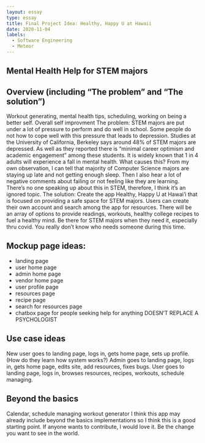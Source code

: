 ```yaml
---
layout: essay
type: essay
title: Final Project Idea: Healthy, Happy U at Hawaii
date: 2020-11-04
labels:
  - Software Engineering
  - Meteor
---
```


## Mental Health Help for STEM  majors
## Overview (including “The problem” and “The solution”)
Workout generating, mental health tips, scheduling, working on being a better self. Overall self improvment
The problem: STEM majors are put under a lot of pressure to perform and do well in school. Some people do not how to cope well with this pressure that leads to depression. Studies at the University of California, Berkeley says around 48% of STEM majors are depressed. As well as they reported there is “minimal career optimism and academic engagement” among these students. It is widely known that 1 in 4 adults will experience a fall in mental health. What causes this? From my own observation, I can tell that majority of Computer Science majors are staying up late and not getting enough sleep. Then I also hear a lot of negative comments about failing or not feeling like they are learning. 
There’s no one speaking up about this in STEM, therefore, I think it’s an ignored topic.
The solution: Create the app Healthy, Happy U at Hawai’i that is focused on providing a safe space for STEM majors. Users can create their own account and search among the app for resources. There will be an array of options to provide readings, workouts, healthy college recipes to fuel a healthy mind. Be there for STEM majors when they need it, especially thru covid. You really don’t know who needs someone during this time.

## Mockup page ideas: 
- landing page
- user home page
- admin home page
- vendor home page
- user profile page
- resources page
- recipe page
- search for resources page
- chatbox page for people seeking help for anything
DOESN’T REPLACE A PSYCHOLOGIST 

## Use case ideas
New user goes to landing page, logs in, gets home page, sets up profile. (How do they learn how system works?)
Admin goes to landing page, logs in, gets home page, edits site, add resources, fixes bugs.
User goes to landing page, logs in, browses resources, recipes, workouts, schedule managing.

## Beyond the basics
Calendar, schedule managing
workout generator 
I think this app may already include beyond the basics implementations so I think this is a good starting point. If anyone wants to contribute, I would love it. Be the change you want to see in the world.

